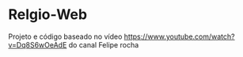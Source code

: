 # <h1 aling="center">Relgio-Web</h1>
Projeto e código baseado no vídeo https://www.youtube.com/watch?v=Dq8S6wOeAdE do canal Felipe rocha
